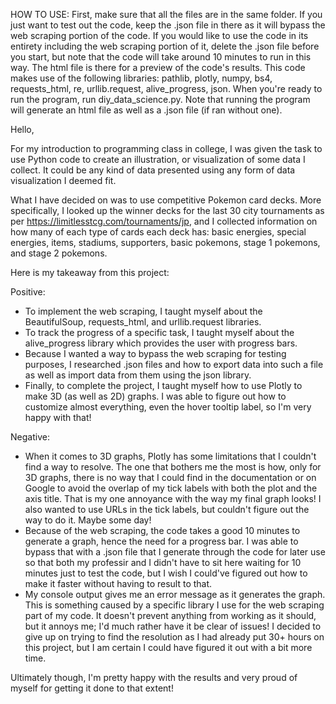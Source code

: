 HOW TO USE: First, make sure that all the files are in the same folder. If you just want to test out the code, keep the .json file in there as it will bypass the web scraping portion of the code. 
            If you would like to use the code in its entirety including the web scraping portion of it, delete the .json file before you start, but note that the code will take around 10 minutes to run in this way.
            The html file is there for a preview of the code's results.
            This code makes use of the following libraries: pathlib, plotly, numpy, bs4, requests_html, re, urllib.request, alive_progress, json.
            When you're ready to run the program, run diy_data_science.py.
            Note that running the program will generate an html file as well as a .json file (if ran without one).

Hello,

For my introduction to programming class in college, I was given the task to use Python code to create an illustration, or visualization of some data I collect. It could be any kind of data presented using any form of data visualization I deemed fit.

What I have decided on was to use competitive Pokemon card decks. More specifically, I looked up the winner decks for the last 30 city tournaments as per https://limitlesstcg.com/tournaments/jp, and I collected information on how many of each type of cards each deck has:
basic energies, special energies, items, stadiums, supporters, basic pokemons, stage 1 pokemons, and stage 2 pokemons. 

Here is my takeaway from this project:

Positive:

- To implement the web scraping, I taught myself about the BeautifulSoup, requests_html, and urllib.request libraries.
- To track the progress of a specific task, I taught myself about the alive_progress library which provides the user with progress bars.
- Because I wanted a way to bypass the web scraping for testing purposes, I researched .json files and how to export data into such a file as well as import data from them using the json library.
- Finally, to complete the project, I taught myself how to use Plotly to make 3D (as well as 2D) graphs. I was able to figure out how to customize almost everything, even the hover tooltip label, so I'm very happy with that!

Negative:

- When it comes to 3D graphs, Plotly has some limitations that I couldn't find a way to resolve. The one that bothers me the most is how, only for 3D graphs, there is no way that I could find in the documentation or on Google to avoid the overlap of my tick labels with both the plot and the axis title.
  That is my one annoyance with the way my final graph looks! I also wanted to use URLs in the tick labels, but couldn't figure out the way to do it. Maybe some day!
- Because of the web scraping, the code takes a good 10 minutes to generate a graph, hence the need for a progress bar.
  I was able to bypass that with a .json file that I generate through the code for later use so that both my professir and I didn't have to sit here waiting for 10 minutes just to test the code, but I wish I could've figured out how to make it faster without having to result to that. 
- My console output gives me an error message as it generates the graph. This is something caused by a specific library I use for the web scraping part of my code. It doesn't prevent anything from working as it should, but it annoys me; I'd much rather have it be clear of issues!
  I decided to give up on trying to find the resolution as I had already put 30+ hours on this project, but I am certain I could have figured it out with a bit more time.

Ultimately though, I'm pretty happy with the results and very proud of myself for getting it done to that extent!
